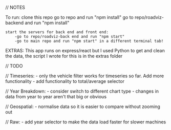 // NOTES

To run:
clone this repo
go to repo and run "npm install"
go to repo/roadviz-backend and run "npm install"

    start the servers for back end and front end:
        -go to repo/roadviz-back end and run "npm start"
        -go to main repo and run "npm start" in a different terminal tab!

EXTRAS:
This app runs on express/react but I used Python to get and clean the data, the script I wrote for this is in the extras folder

// TODO

// Timeseries: - only the vehicle filter works for timeseries so far. Add more functionality - add functionality to total/average selector

// Year Breakdown: - consider switch to different chart type - changes in data from year to year aren't that big or obvious

// Geospatial: - normalise data so it is easier to compare without zooming out

// Raw: - add year selector to make the data load faster for slower machines
